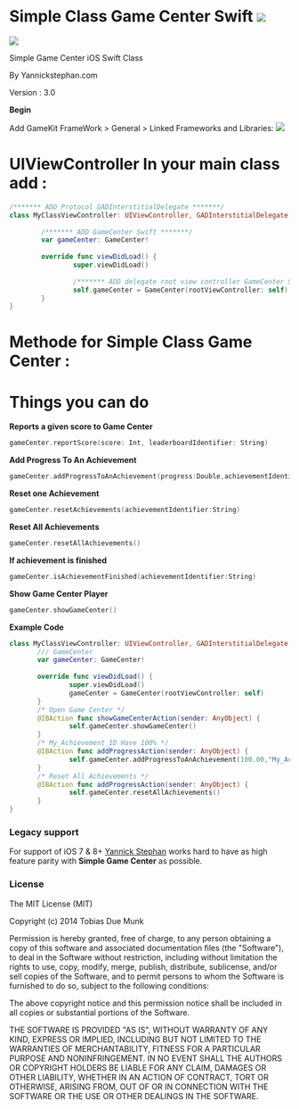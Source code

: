 Simple Class Game Center Swift  [![](http://img.shields.io/badge/iOS-8.0%2B-lightgrey.svg)]()
=====
[![](http://imagizer.imageshack.us/v2/640x480q90/538/6IPy9O.png)]()

Simple Game Center iOS Swift Class

By Yannickstephan.com

Version : 3.0

**Begin** 

Add GameKit FrameWork > General > Linked Frameworks and Libraries:
[![](http://imagizer.imageshack.us/v2/640x480q90/540/cLGFV6.png)]()

**UIViewController** In your main class add :
=====
```swift
/******* ADD Protocol GADInterstitialDelegate *******/
class MyClassViewController: UIViewController, GADInterstitialDelegate {
        
        /******* ADD GameCenter Swift *******/
        var gameCenter: GameCenter! 
        
        override func viewDidLoad() {
                super.viewDidLoad()
                
                /******* ADD delegate root view controller GameCenter Swift *******/
                self.gameCenter = GameCenter(rootViewController: self)
        }
}

```

**Methode** for Simple Class Game Center :
=====
**Things you can do**
=====
**Reports a given score to Game Center**
```swift
gameCenter.reportScore(score: Int, leaderboardIdentifier: String)
```
**Add Progress To An Achievement**
```swift
gameCenter.addProgressToAnAchievement(progress:Double,achievementIdentifier:String)
```
**Reset one Achievement**
```swift
gameCenter.resetAchievements(achievementIdentifier:String)
```
**Reset All Achievements**
```swift
gameCenter.resetAllAchievements()
```
**If achievement is finished**
```swift
gameCenter.isAchievementFinished(achievementIdentifier:String)
```
**Show Game Center Player**
```swift
gameCenter.showGameCenter()
```


**Example Code**
 ```swift
class MyClassViewController: UIViewController, GADInterstitialDelegate {
        /// GameCenter
        var gameCenter: GameCenter! 
        
        override func viewDidLoad() {
                super.viewDidLoad()
                gameCenter = GameCenter(rootViewController: self)
        }
        /* Open Game Center */
        @IBAction func showGameCenterAction(sender: AnyObject) {
                self.gameCenter.showGameCenter()
        }
        /* My_Achievement_ID Have 100% */
        @IBAction func addProgressAction(sender: AnyObject) {
                self.gameCenter.addProgressToAnAchievement(100.00,"My_Achievement_ID")
        }
        /* Reset All Achievements */
        @IBAction func addProgressAction(sender: AnyObject) {
                self.gameCenter.resetAllAchievements()
        }
}

```
### Legacy support
For support of iOS 7 & 8+ [Yannick Stephan](https://yannickstephan.com) works hard to have as high feature parity with **Simple Game Center** as possible.

### License
The MIT License (MIT)

Copyright (c) 2014 Tobias Due Munk

Permission is hereby granted, free of charge, to any person obtaining a copy of
this software and associated documentation files (the "Software"), to deal in
the Software without restriction, including without limitation the rights to
use, copy, modify, merge, publish, distribute, sublicense, and/or sell copies of
the Software, and to permit persons to whom the Software is furnished to do so,
subject to the following conditions:

The above copyright notice and this permission notice shall be included in all
copies or substantial portions of the Software.

THE SOFTWARE IS PROVIDED "AS IS", WITHOUT WARRANTY OF ANY KIND, EXPRESS OR
IMPLIED, INCLUDING BUT NOT LIMITED TO THE WARRANTIES OF MERCHANTABILITY, FITNESS
FOR A PARTICULAR PURPOSE AND NONINFRINGEMENT. IN NO EVENT SHALL THE AUTHORS OR
COPYRIGHT HOLDERS BE LIABLE FOR ANY CLAIM, DAMAGES OR OTHER LIABILITY, WHETHER
IN AN ACTION OF CONTRACT, TORT OR OTHERWISE, ARISING FROM, OUT OF OR IN
CONNECTION WITH THE SOFTWARE OR THE USE OR OTHER DEALINGS IN THE SOFTWARE.
